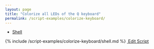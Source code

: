 ```yaml
---
layout: page
title: "Colorize all LEDs of the Q keyboard"
permalink: /script-examples/colorize-keyboard/
---
```


<!-- Nav tabs -->
<ul class="nav nav-tabs code-nav-tabs" role="tablist">
  <li class="nav-item">
    <a class="nav-link active shell-language" id="colorize-keyboard-shell-tab" data-toggle="tab" href="#colorize-keyboard-shell" role="tab" aria-controls="colorize-keyboard-shell" aria-selected="false">Shell</a>
  </li>
</ul>

<!-- Tab panes -->
<div class="tab-content">
<!-- Shell code -->
<div class="code active tab-pane" id="colorize-keyboard-shell" role="tabpanel" aria-labelledby="colorize-keyboard-shell-tab" markdown="1">
{% include /script-examples/colorize-keyboard/shell.md %}
<!-- copy button -->
<a class="btn btn-sm copy-action" data-toggle="tooltip" data-placement="top" title="copy"  onclick="copyToClipBoard('colorize-keyboard-shell')"><i class="fa fa-copy"></i></a>
<!-- edit button -->
<a class="btn btn-sm edit-action"  href="https://github.com/DasKeyboard/Daskeyboard.io/blob/master/_includes/script-examples/colorize-keyboard/shell.md"><i class="fa fa-pencil"></i>&nbsp;Edit Script</a>
</div>

</div>